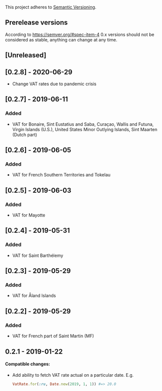 This project adheres to [Semantic Versioning](http://semver.org/spec/v2.0.0.html).

## Prerelease versions

According to https://semver.org/#spec-item-4 0.x versions should not be considered as stable, anything can change at any time.

## [Unreleased]

## [0.2.8] - 2020-06-29

- Change VAT rates due to pandemic crisis

## [0.2.7] - 2019-06-11

### Added

- VAT for Bonaire, Sint Eustatius and Saba, Curaçao, Wallis and Futuna, Virgin Islands (U.S.), United States Minor Outlying Islands, Sint Maarten (Dutch part)

## [0.2.6] - 2019-06-05

### Added

- VAT for French Southern Territories and Tokelau

## [0.2.5] - 2019-06-03

### Added

- VAT for Mayotte

## [0.2.4] - 2019-05-31

### Added

- VAT for Saint Barthélemy

## [0.2.3] - 2019-05-29

### Added

- VAT for Åland Islands

## [0.2.2] - 2019-05-29

### Added

- VAT for French part of Saint Martin (MF)

## 0.2.1 - 2019-01-22

#### Compatible changes:

- Add ability to fetch VAT rate actual on a particular date. E.g.

  ```ruby
  VatRate.for(:ru, Date.new(2019, 1, 1)) #=> 20.0
  ```
